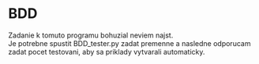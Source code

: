 # BDD
Zadanie k tomuto programu bohuzial neviem najst.  
Je potrebne spustit BDD_tester.py zadat premenne a nasledne odporucam zadat pocet testovani, aby sa priklady vytvarali automaticky.  
